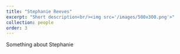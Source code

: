 ```yaml
---
title: "Stephanie Reeves"
excerpt: "Short description<br/><img src='/images/500x300.png'>"
collection: people
order: 3
---
```


Something about Stephanie